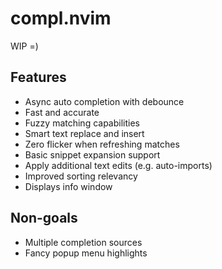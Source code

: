 # compl.nvim
WIP =)

## Features
- Async auto completion with debounce
- Fast and accurate
- Fuzzy matching capabilities
- Smart text replace and insert
- Zero flicker when refreshing matches
- Basic snippet expansion support
- Apply additional text edits (e.g. auto-imports)
- Improved sorting relevancy
- Displays info window

## Non-goals
- Multiple completion sources
- Fancy popup menu highlights

